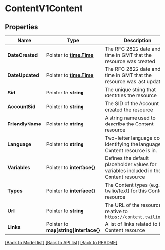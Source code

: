 # ContentV1Content

## Properties

Name | Type | Description | Notes
------------ | ------------- | ------------- | -------------
**DateCreated** | Pointer to [**time.Time**](time.Time.md) | The RFC 2822 date and time in GMT that the resource was created |
**DateUpdated** | Pointer to [**time.Time**](time.Time.md) | The RFC 2822 date and time in GMT that the resource was last updated |
**Sid** | Pointer to **string** | The unique string that identifies the resource |
**AccountSid** | Pointer to **string** | The SID of the Account that created the resource |
**FriendlyName** | Pointer to **string** | A string name used to describe the Content resource |
**Language** | Pointer to **string** | Two-letter language code identifying the language the Content resource is in. |
**Variables** | Pointer to **interface{}** | Defines the default placeholder values for variables included in the Content resource |
**Types** | Pointer to **interface{}** | The Content types (e.g. twilio/text) for this Content resource |
**Url** | Pointer to **string** | The URL of the resource, relative to `https://content.twilio.com` |
**Links** | Pointer to **map[string]interface{}** | A list of links related to the Content resource |

[[Back to Model list]](../README.md#documentation-for-models) [[Back to API list]](../README.md#documentation-for-api-endpoints) [[Back to README]](../README.md)


